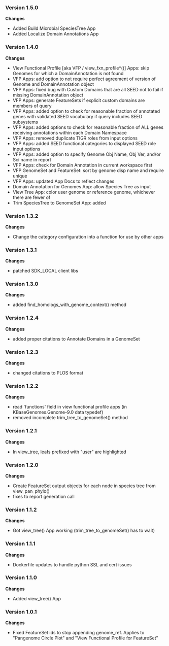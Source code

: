 ### Version 1.5.0
__Changes__
- Added Build Microbial SpeciesTree App
- Added Localize Domain Annotations App


### Version 1.4.0
__Changes__
- View Functional Profile [aka VFP / view_fxn_profile*()] Apps: skip Genomes for which a DomainAnnotation is not found
- VFP Apps: add option to not require perfect agreement of version of Genome and DomainAnnotation object
- VFP Apps: fixed bug with Custom Domains that are all SEED not to fail if missing DomainAnnotation object
- VFP Apps: generate FeatureSets if explicit custom domains are members of query
- VFP Apps: added option to check for reasonable fraction of annotated genes with validated SEED vocabulary if query includes SEED subsystems
- VFP Apps: added options to check for reasonable fraction of ALL genes receiving annotations within each Domain Namespace
- VFP Apps: removed duplicate TIGR roles from input options
- VFP Apps: added SEED functional categories to displayed SEED role input options
- VFP Apps: added option to specify Genome Obj Name, Obj Ver, and/or Sci name in report
- VFP Apps: check for Domain Annotation in current workspace first
- VFP GenomeSet and FeatureSet: sort by genome disp name and require unique
- VFP Apps: updated App Docs to reflect changes
- Domain Annotation for Genomes App: allow Species Tree as input
- View Tree App: color user genome or reference genome, whichever there are fewer of
- Trim SpeciesTree to GenomeSet App: added

### Version 1.3.2
__Changes__
- Change the category configuration into a function for use by other apps

### Version 1.3.1
__Changes__
- patched SDK_LOCAL client libs

### Version 1.3.0
__Changes__
- added find_homologs_with_genome_context() method

### Version 1.2.4
__Changes__
- added proper citations to Annotate Domains in a GenomeSet

### Version 1.2.3
__Changes__
- changed citations to PLOS format

### Version 1.2.2
__Changes__
- read 'functions' field in view functional profile apps (in KBaseGenomes.Genome-9.0 data typedef)
- removed incomplete trim_tree_to_genomeSet() method

### Version 1.2.1
__Changes__
- In view_tree, leafs prefixed with "user" are highlighted

### Version 1.2.0
__Changes__
- Create FeatureSet output objects for each node in species tree from view_pan_phylo()
- fixes to report generation call

### Version 1.1.2
__Changes__
- Got view_tree() App working (trim_tree_to_genomeSet() has to wait)

### Version 1.1.1
__Changes__
- Dockerfile updates to handle python SSL and cert issues

### Version 1.1.0
__Changes__
- Added view_tree() App

### Version 1.0.1
__Changes__
- Fixed FeatureSet ids to stop appending genome_ref.  Applies to "Pangenome Circle Plot" and "View Functional Profile for FeatureSet"
